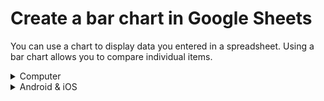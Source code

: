 # Create a bar chart in Google Sheets
You can use a chart to display data you entered in a spreadsheet. Using a bar chart allows you to compare individual items.

<details><summary>Computer</summary>

1. In [Google Sheets](https://www.google.com/sheets/about/), open a spreadsheet.
2. Select the cells you want to include in your chart.
3. In the toolbar, click **Insert > Chart**.
    - **Rows**: Each bar in the chart is represented by a row. You can add category names in the first row.
    - **First column**: Labels for each row are entered in the first column.
    - **Other columns**: Data values are entered in other columns. 
4. In **Chart Editor**, click **Setup**.
5. Under **Chart Type**, click the down arrow ![downward arrow](https://lh3.googleusercontent.com/7acH9pM1qZl0MEFmPRkOPeuNk48-E7Wbn08-h9yfGXbkMTKHY0kOPqurH20N2jHFwZY=w36-h36).
6. Choose the bar chart to create your chart.

You can change how your chart looks by clicking **Customize** in Chart Editor.

</details>

<details><summary>Android & iOS</summary>

1. In [Google Sheets](https://www.google.com/sheets/about/), open a spreadsheet.
2. Select the cells you want to include in your chart.
3. In the toolbar, tap **Insert ![plus](https://lh3.googleusercontent.com/031izoDKMxdXAU77HRfxgztmGRusj8fE1D8SYiw0QMEeXPMgkVuaTHYKyfRSoYZI3xM1=w36-h36) > Chart**.
    - **Rows**: Each bar in the chart is represented by a row. You can add category names in the first row.
    - **First column**: Labels for each row are entered in the first column.
    - **Other columns**: Data values are entered in other columns. 
4. Under **Chart**, tap **Type**.
5. Tap the bar chart.
6. Tap ![done check](https://lh3.googleusercontent.com/a5poOdcK43WUjbU8QOJ4anGUMU7OrAebejrDEe6v33mQflJwrRwi-bhhbH_Djdb-siU=w18) to create you chart.

You can change how your chart looks by double tapping your chart and tapping **Edit chart**.
</details>
